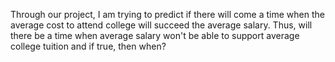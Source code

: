 

Through our project, I am trying to predict if there will come a time when the average cost to attend college will succeed the average salary. Thus, will there be a time when average salary won't be able to support average college tuition and if true, then when?
